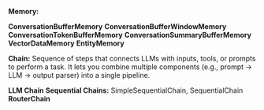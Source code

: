
**Memory:**

**ConversationBufferMemory**
**ConversationBufferWindowMemory**
**ConversationTokenBufferMemory**
**ConversationSummaryBufferMemory**
**VectorDataMemory**
**EntityMemory**

**Chain:** 
Sequence of steps that connects LLMs with inputs, tools, or prompts to perform a task. It lets you combine multiple components (e.g., prompt → LLM → output parser) into a single pipeline.

**LLM Chain**
**Sequential Chains:** SimpleSequentialChain, SequentialChain
**RouterChain**